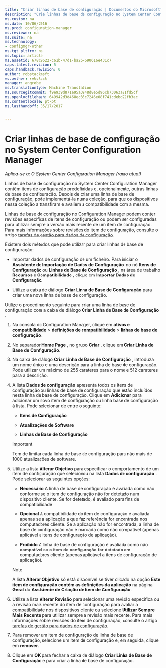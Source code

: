 ```yaml
---
title: "Criar linhas de base de configuração | Documentos do Microsoft"
description: "Crie linhas de base de configuração no System Center Configuration Manager que pode implementar para uma coleção."
ms.custom: na
ms.date: 10/06/2016
ms.prod: configuration-manager
ms.reviewer: na
ms.suite: na
ms.technology:
- configmgr-other
ms.tgt_pltfrm: na
ms.topic: article
ms.assetid: 678c9622-c61b-47d1-ba25-690616e431c7
caps.latest.revision: 5
caps.handback.revision: 0
author: robstackmsft
ms.author: robstack
manager: angrobe
ms.translationtype: Machine Translation
ms.sourcegitcommit: f9e939d871e95a3248d8e5d96cb73063a81fd5cf
ms.openlocfilehash: 649942d3d468ec35c7246e08f741cdebd22fb3ac
ms.contentlocale: pt-pt
ms.lasthandoff: 05/17/2017


---
```

# <a name="create-configuration-baselines-in-system-center-configuration-manager"></a>Criar linhas de base de configuração no System Center Configuration Manager

*Aplica-se a: O System Center Configuration Manager (ramo atual)*


Linhas de base de configuração no System Center Configuration Manager contêm itens de configuração predefinidas e, opcionalmente, outras linhas de base de configuração. Depois de criar uma linha de base de configuração, pode implementá-la numa coleção, para que os dispositivos nessa coleção a transfiram e avaliem a compatibilidade com a mesma.  

 Linhas de base de configuração no Configuration Manager podem conter revisões específicas de itens de configuração ou podem ser configuradas para utilizar sempre a versão mais recente de um item de configuração. Para mais informações sobre revisões do item de configuração, consulte o artigo [tarefas de gestão para dados de configuração](../../compliance/deploy-use/management-tasks-for-configuration-data.md).  

 Existem dois métodos que pode utilizar para criar linhas de base de configuração:  

-   Importar dados de configuração de um ficheiro. Para iniciar o **Assistente de Importação de Dados de Configuração**, no nó **Itens de Configuração** ou **Linhas de Base de Configuração** , na área de trabalho **Recursos e Compatibilidade** , clique em **Importar Dados de Configuração**.  

-   Utilize a caixa de diálogo **Criar Linha de Base de Configuração** para criar uma nova linha de base de configuração.  

 Utilize o procedimento seguinte para criar uma linha de base de configuração com a caixa de diálogo **Criar Linha de Base de Configuração** .  

1.  Na consola do Configuration Manager, clique em **ativos e compatibilidade** > **definições de compatibilidade** > **linhas de base de configuração**.  

3.  No separador **Home Page** , no grupo **Criar** , clique em **Criar Linha de Base de Configuração**.  

4.  Na caixa de diálogo **Criar Linha de Base de Configuração** , introduza um nome único e uma descrição para a linha de base de configuração. Pode utilizar um máximo de 255 carateres para o nome e 512 carateres para a descrição.  

5.  A lista **Dados de configuração** apresenta todos os itens de configuração ou linhas de base de configuração que estão incluídos nesta linha de base de configuração. Clique em **Adicionar** para adicionar um novo item de configuração ou linha base de configuração à lista. Pode selecionar de entre o seguinte:  

    -   **Itens de Configuração**  

    -   **Atualizações de Software**  

    -   **Linhas de Base de Configuração**  
      > [!IMPORTANT]
      > Tem de limitar cada linha de base de configuração para não mais de 1000 atualizações de software.
6.  Utilize a lista **Alterar Objetivo** para especificar o comportamento de um item de configuração que selecionou na lista **Dados de configuração** . Pode selecionar as seguintes opções:  

    -   **Necessário** A linha de base de configuração é avaliada como não conforme se o item de configuração não for detetado num dispositivo cliente. Se for detetado, é avaliado para fins de compatibilidade  

    -   **Opcional** A compatibilidade do item de configuração é avaliada apenas se a aplicação a que faz referência for encontrada nos computadores cliente. Se a aplicação não for encontrada, a linha de base de configuração não é marcada como não compatível (apenas aplicável a itens de configuração de aplicação).  

    -   **Proibido** A linha de base de configuração é avaliada como não compatível se o item de configuração for detetado em computadores cliente (apenas aplicável a itens de configuração de aplicação).  

    > [!NOTE]
    >  A lista **Alterar Objetivo** só está disponível se tiver clicado na opção **Este item de configuração contém as definições da aplicação** na página **Geral** do **Assistente de Criação de Item de Configuração**.  

7.  Utilize a lista **Alterar Revisão** para selecionar uma revisão específica ou a revisão mais recente do item de configuração para avaliar a compatibilidade nos dispositivos cliente ou selecione **Utilizar Sempre Mais Recente** para utilizar sempre a revisão mais recente. Para mais informações sobre revisões do item de configuração, consulte o artigo [tarefas de gestão para dados de configuração](../../compliance/deploy-use/management-tasks-for-configuration-data.md).  

8.  Para remover um item de configuração de linha de base de configuração, selecione um item de configuração e, em seguida, clique em **remover**.  

9. Clique em **OK** para fechar a caixa de diálogo **Criar Linha de Base de Configuração** e para criar a linha de base de configuração.  

